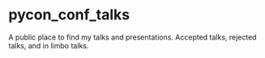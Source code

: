 # pycon_conf_talks
A public place to find my talks and presentations. Accepted talks, rejected talks, and in limbo talks.
